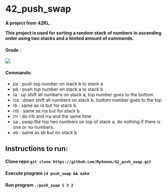 # 42_push_swap

<b/> A project from 42KL. </b>

<strong/> This project is used for sorting a random stack of numbers in ascending order using two stacks and a limited amount of commands. </strong>

#### Grade :

![](https://badge42.vercel.app/api/v2/cl31j44h0007809mep6of7oak/project/2655796)

#### Commands:  

- pa : push top number on stack b to stack a
- pb : push top number on stack a to stack b
- ra : up shift all numbers on stack a, top number goes to the bottom
- rra : down shift all numbers on stack b, bottom number goes to the top
- rb : same as ra but for stack b
- rrb : same as rra but for stack b
- rrr : do rrb and rra and the same time
- sa : swap the top two numbers on top of stack a, do nothing if there is one or no numbers.
- sb : same as sb but on stack b

## Instructions to run:
#### Clone repo       ``git clone https://github.com/Ry4nnnn/42_push_swap.git``
#### Execute program  ``cd push_swap && make``
#### Run program      ``./push_swap 1 3 2``
